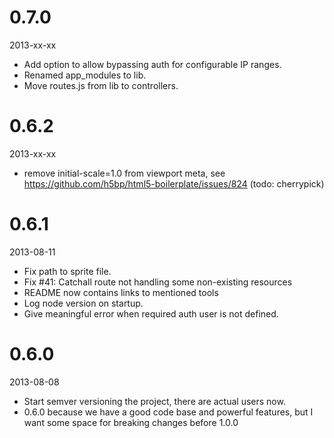 
# 0.7.0

2013-xx-xx

 - Add option to allow bypassing auth for configurable IP ranges.
 - Renamed app_modules to lib.
 - Move routes.js from lib to controllers.

# 0.6.2

2013-xx-xx

 - remove initial-scale=1.0 from viewport meta, see https://github.com/h5bp/html5-boilerplate/issues/824 (todo: cherrypick)

# 0.6.1

2013-08-11

 - Fix path to sprite file.
 - Fix #41: Catchall route not handling some non-existing resources
 - README now contains links to mentioned tools
 - Log node version on startup.
 - Give meaningful error when required auth user is not defined.

# 0.6.0

2013-08-08

 - Start semver versioning the project, there are actual users now.
 - 0.6.0 because we have a good code base and powerful features, but I want some space for breaking changes before 1.0.0